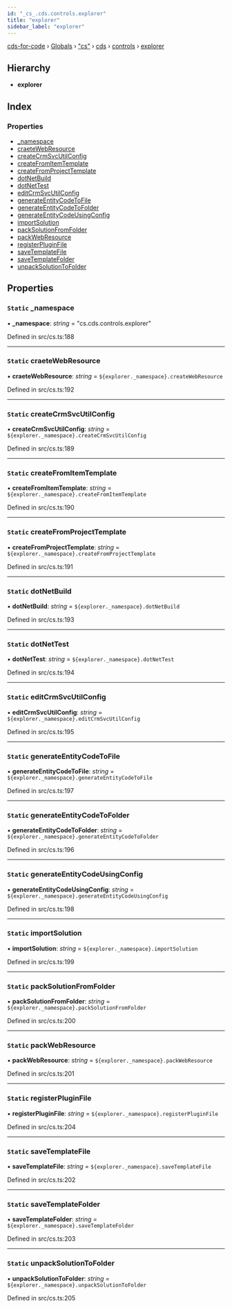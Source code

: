 ```yaml
---
id: "_cs_.cds.controls.explorer"
title: "explorer"
sidebar_label: "explorer"
---
```


[cds-for-code](../index.md) › [Globals](../globals.md) › ["cs"](../modules/_cs_.md) › [cds](../modules/_cs_.cds.md) › [controls](../modules/_cs_.cds.controls.md) › [explorer](_cs_.cds.controls.explorer.md)

## Hierarchy

* **explorer**

## Index

### Properties

* [_namespace](_cs_.cds.controls.explorer.md#static-_namespace)
* [craeteWebResource](_cs_.cds.controls.explorer.md#static-craetewebresource)
* [createCrmSvcUtilConfig](_cs_.cds.controls.explorer.md#static-createcrmsvcutilconfig)
* [createFromItemTemplate](_cs_.cds.controls.explorer.md#static-createfromitemtemplate)
* [createFromProjectTemplate](_cs_.cds.controls.explorer.md#static-createfromprojecttemplate)
* [dotNetBuild](_cs_.cds.controls.explorer.md#static-dotnetbuild)
* [dotNetTest](_cs_.cds.controls.explorer.md#static-dotnettest)
* [editCrmSvcUtilConfig](_cs_.cds.controls.explorer.md#static-editcrmsvcutilconfig)
* [generateEntityCodeToFile](_cs_.cds.controls.explorer.md#static-generateentitycodetofile)
* [generateEntityCodeToFolder](_cs_.cds.controls.explorer.md#static-generateentitycodetofolder)
* [generateEntityCodeUsingConfig](_cs_.cds.controls.explorer.md#static-generateentitycodeusingconfig)
* [importSolution](_cs_.cds.controls.explorer.md#static-importsolution)
* [packSolutionFromFolder](_cs_.cds.controls.explorer.md#static-packsolutionfromfolder)
* [packWebResource](_cs_.cds.controls.explorer.md#static-packwebresource)
* [registerPluginFile](_cs_.cds.controls.explorer.md#static-registerpluginfile)
* [saveTemplateFile](_cs_.cds.controls.explorer.md#static-savetemplatefile)
* [saveTemplateFolder](_cs_.cds.controls.explorer.md#static-savetemplatefolder)
* [unpackSolutionToFolder](_cs_.cds.controls.explorer.md#static-unpacksolutiontofolder)

## Properties

### `Static` _namespace

▪ **_namespace**: *string* = "cs.cds.controls.explorer"

Defined in src/cs.ts:188

___

### `Static` craeteWebResource

▪ **craeteWebResource**: *string* = `${explorer._namespace}.createWebResource`

Defined in src/cs.ts:192

___

### `Static` createCrmSvcUtilConfig

▪ **createCrmSvcUtilConfig**: *string* = `${explorer._namespace}.createCrmSvcUtilConfig`

Defined in src/cs.ts:189

___

### `Static` createFromItemTemplate

▪ **createFromItemTemplate**: *string* = `${explorer._namespace}.createFromItemTemplate`

Defined in src/cs.ts:190

___

### `Static` createFromProjectTemplate

▪ **createFromProjectTemplate**: *string* = `${explorer._namespace}.createFromProjectTemplate`

Defined in src/cs.ts:191

___

### `Static` dotNetBuild

▪ **dotNetBuild**: *string* = `${explorer._namespace}.dotNetBuild`

Defined in src/cs.ts:193

___

### `Static` dotNetTest

▪ **dotNetTest**: *string* = `${explorer._namespace}.dotNetTest`

Defined in src/cs.ts:194

___

### `Static` editCrmSvcUtilConfig

▪ **editCrmSvcUtilConfig**: *string* = `${explorer._namespace}.editCrmSvcUtilConfig`

Defined in src/cs.ts:195

___

### `Static` generateEntityCodeToFile

▪ **generateEntityCodeToFile**: *string* = `${explorer._namespace}.generateEntityCodeToFile`

Defined in src/cs.ts:197

___

### `Static` generateEntityCodeToFolder

▪ **generateEntityCodeToFolder**: *string* = `${explorer._namespace}.generateEntityCodeToFolder`

Defined in src/cs.ts:196

___

### `Static` generateEntityCodeUsingConfig

▪ **generateEntityCodeUsingConfig**: *string* = `${explorer._namespace}.generateEntityCodeUsingConfig`

Defined in src/cs.ts:198

___

### `Static` importSolution

▪ **importSolution**: *string* = `${explorer._namespace}.importSolution`

Defined in src/cs.ts:199

___

### `Static` packSolutionFromFolder

▪ **packSolutionFromFolder**: *string* = `${explorer._namespace}.packSolutionFromFolder`

Defined in src/cs.ts:200

___

### `Static` packWebResource

▪ **packWebResource**: *string* = `${explorer._namespace}.packWebResource`

Defined in src/cs.ts:201

___

### `Static` registerPluginFile

▪ **registerPluginFile**: *string* = `${explorer._namespace}.registerPluginFile`

Defined in src/cs.ts:204

___

### `Static` saveTemplateFile

▪ **saveTemplateFile**: *string* = `${explorer._namespace}.saveTemplateFile`

Defined in src/cs.ts:202

___

### `Static` saveTemplateFolder

▪ **saveTemplateFolder**: *string* = `${explorer._namespace}.saveTemplateFolder`

Defined in src/cs.ts:203

___

### `Static` unpackSolutionToFolder

▪ **unpackSolutionToFolder**: *string* = `${explorer._namespace}.unpackSolutionToFolder`

Defined in src/cs.ts:205
